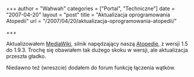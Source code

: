 +++
author = "Wahwah"
categories = ["Portal", "Techniczne"]
date = "2007-04-20"
layout = "post"
title = "Aktualizacja oprogramowania Atopedii"
url = "/2007/04/20/aktualizacja-oprogramowania-atopedii/"

+++

Aktualizowałem [MediaWiki][1], silnik napędzający naszą [Atopedię][2], z wersji 1.5 do 1.9.3. Trochę się obawiałem tak dużego skoku w wersji, ale aktualizacja przeszła gładko.

Niedawno też (wreszcie) dodałem do forum funkcję łączenia wątków.

 [1]: http://www.mediawiki.org/
 [2]: http://www.atopowe-zapalenie.pl/atopedia/Strona_g%C5%82%C3%B3wna